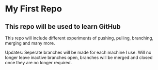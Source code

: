 # My First Repo
## This repo will be used to learn GitHub
This repo will include different experiments of pushing, pulling, branching, merging and many more.

Updates:
Seperate branches will be made for each machine I use.
Will no longer leave inactive branches open, branches will be merged and closed once they are no longer required.